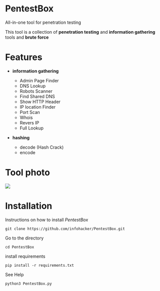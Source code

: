 # PentestBox
All-in-one tool for penetration testing

This tool is a collection of **penetration testing** and **information gathering** tools and **brute force**

# Features

- **information gathering**
  - Admin Page Finder
  - DNS Lookup
  - Robots Scanner
  - Find Shared DNS
  - Show HTTP Header
  - IP location Finder
  - Port Scan
  - Whois
  - Revers IP
  - Full Lookup
 
- **hashing**
    - decode (Hash Crack)
    - encode

# Tool photo

<img src="src/1.png">

# Installation

Instructions on how to install *PentestBox*
```
git clone https://github.com/infohacker/PentestBox.git
```
Go to the directory
```
cd PentestBox
```
install requirements
```
pip install -r requirements.txt
```

See Help
```
python3 PentestBox.py
```
